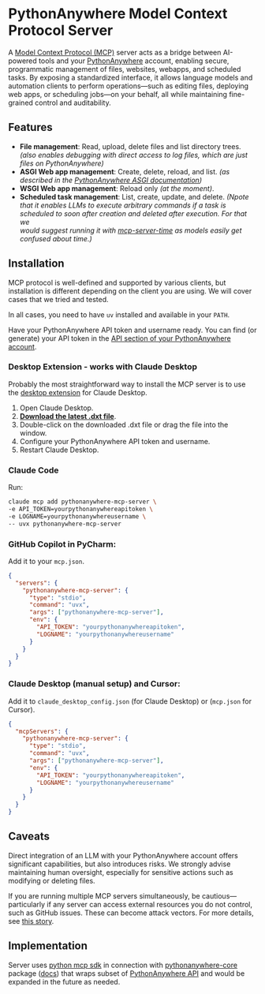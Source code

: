 # PythonAnywhere Model Context Protocol Server

A [Model Context Protocol (MCP)](https://modelcontextprotocol.io/introduction) 
server acts as a bridge between AI-powered tools and your 
[PythonAnywhere](https://www.pythonanywhere.com/) account, enabling secure, 
programmatic management of files, websites, webapps, and scheduled tasks. By 
exposing a standardized interface, it allows language models and automation 
clients to perform operations—such as editing files, deploying web apps, or 
scheduling jobs—on your behalf, all while maintaining fine-grained control
and auditability.

## Features
- **File management**: Read, upload, delete files and list directory trees. 
  _(also enables debugging with direct access to log files, which are just
  files on PythonAnywhere)_
- **ASGI Web app management**: Create, delete, reload, and list.
  _(as described in the [PythonAnywhere ASGI 
  documentation](https://help.pythonanywhere.com/pages/ASGICommandLine))_
- **WSGI Web app management**: Reload only _(at the moment)_.
- **Scheduled task management**: List, create, update, and delete.
  _(Npote that it enables LLMs to execute arbitrary commands if a task is 
  scheduled to soon after creation and deleted after execution. For that we  
  would suggest running it with [mcp-server-time](https://pypi.org/project/mcp-server-time/)
  as models easily get confused about time.)_

## Installation
MCP protocol is well-defined and supported by various clients, but 
installation is different depending on the client you are using. We will 
cover cases that we tried and tested.

In all cases, you need to have `uv` installed and available in your `PATH`.

Have your PythonAnywhere API token and username ready. You can find (or 
generate) your API token in the [API section of your PythonAnywhere 
account](https://www.pythonanywhere.com/account/#api_token).

### Desktop Extension - works with Claude Desktop
Probably the most straightforward way to install the MCP server is to use 
the [desktop extension](https://github.com/anthropics/dxt/) for Claude Desktop.

1. Open Claude Desktop.
2. **[Download the latest .dxt file](https://github.com/pythonanywhere/pythonanywhere-mcp-server/releases/latest/download/pythonanywhere-mcp-server.dxt)**.
3. Double-click on the downloaded .dxt file or drag the file into the window.
4. Configure your PythonAnywhere API token and username.
5. Restart Claude Desktop.

### Claude Code
Run:
   ```bash
   claude mcp add pythonanywhere-mcp-server \
   -e API_TOKEN=yourpythonanywhereapitoken \ 
   -e LOGNAME=yourpythonanywhereusername \ 
   -- uvx pythonanywhere-mcp-server
   ```

### GitHub Copilot in PyCharm:
Add it to your `mcp.json`.

```json
{
  "servers": {
    "pythonanywhere-mcp-server": {
      "type": "stdio",
      "command": "uvx",
      "args": ["pythonanywhere-mcp-server"],
      "env": {
        "API_TOKEN": "yourpythonanywhereapitoken",
        "LOGNAME": "yourpythonanywhereusername"
      }
    }
  }
}
```

### Claude Desktop (manual setup) and Cursor:
Add it to `claude_desktop_config.json` (for Claude Desktop) or (`mcp.json` 
for Cursor).

```json
{
  "mcpServers": {
    "pythonanywhere-mcp-server": {
      "type": "stdio",
      "command": "uvx",
      "args": ["pythonanywhere-mcp-server"],
      "env": {
        "API_TOKEN": "yourpythonanywhereapitoken",
        "LOGNAME": "yourpythonanywhereusername"
      }
    }
  }
}
```

## Caveats

Direct integration of an LLM with your PythonAnywhere account offers 
significant capabilities, but also introduces risks. We strongly advise 
maintaining human oversight, especially for sensitive actions such as 
modifying or deleting files.

If you are running multiple MCP servers simultaneously, be 
cautious—particularly if any server can access external resources you do not
control, such as GitHub issues. These can become attack vectors. For more 
details, see [this story](https://simonwillison.net/2025/Jul/6/supabase-mcp-lethal-trifecta/).

## Implementation

Server uses [python mcp sdk](https://github.com/modelcontextprotocol/python-sdk) 
in connection with [pythonanywhere-core](https://github.com/pythonanywhere/pythonanywhere-core) 
package ([docs](https://core.pythonanywhere.com/)) that wraps subset of [PythonAnywhere 
API](https://help.pythonanywhere.com/pages/API/) and would be expanded in 
the future as needed.